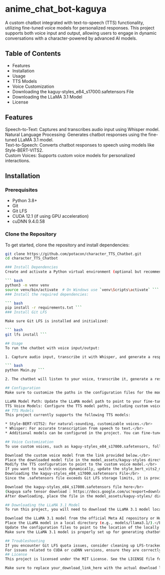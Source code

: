 # anime_chat_bot-kaguya

A custom chatbot integrated with text-to-speech (TTS) functionality, utilizing fine-tuned voice models for personalized responses. This project supports both voice input and output, allowing users to engage in dynamic conversations with a character-powered by advanced AI models.

## Table of Contents
* Features </br>
* Installation </br>
* Usage </br>
* TTS Models </br>
* Voice Customization </br>
* Downloading the kaguy-styles_e84_s17000.safetensors File </br>
* Downloading the LLaMA 3.1 Model </br>
* License
## Features
Speech-to-Text: Captures and transcribes audio input using Whisper model. </br> 
Natural Language Processing: Generates chatbot responses using the fine-tuned LLaMA 3.1 model.</br> 
Text-to-Speech: Converts chatbot responses to speech using models like Style-BERT-VITS2.</br>
Custom Voices: Supports custom voice models for personalized interactions.</br>
## Installation
### Prerequisites
* Python 3.8+</br>
* Git</br>
* Git LFS</br>
* CUDA 12.1 (if using GPU acceleration)</br>
* cuDNN 9.4.0.58</br>
### Clone the Repository
To get started, clone the repository and install dependencies:

``` bash
git clone https://github.com/potacon/character_TTS_Chatbot.git
cd character_TTS_Chatbot 

### Install Dependencies
Create and activate a Python virtual environment (optional but recommended):

``` bash
python3 -m venv venv
source venv/bin/activate  # On Windows use `venv\Scripts\activate` ```
### Install the required dependencies:

``` bash
pip install -r requirements.txt ```
### Install Git LFS

Make sure Git LFS is installed and initialized:

``` bash
git lfs install ```

## Usage
To run the chatbot with voice input/output:

1. Capture audio input, transcribe it with Whisper, and generate a response:

``` bash
python Main.py ```

2. The chatbot will listen to your voice, transcribe it, generate a response using LLaMA 3.1, and then convert the text back to speech using the selected TTS model.

## Configuration
Make sure to customize the paths in the configuration files for the models you want to use:

LLaMA Model Path: Update the LLaMA model path to point to your fine-tuned model.
TTS Voice Models: Configure the TTS model paths, including custom voices such as kaguy-styles_e84_s17000.safetensors.
## TTS Models
This project currently supports the following TTS models:

* Style-BERT-VITS2: For natural-sounding, customizable voices.</br>
* Whisper: For accurate transcription from speech to text.</br>
* Additional models can be configured in the project. You can fine-tune your own voices or use pre-trained ones.</br>

## Voice Customization
To use custom voices, such as kaguy-styles_e84_s17000.safetensors, follow these steps:</br>

Download the custom voice model from the link provided below.</br>
Place the downloaded model file in the model_assets/kaguy-styles directory.</br>
Modify the TTS configuration to point to the custom voice model.</br>
If you want to switch voices dynamically, update the style_bert_vits2_model.py and Main.py to support multiple voice configurations.</br>
Downloading the kaguy-styles_e84_s17000.safetensors File</br>
Since the .safetensors file exceeds Git LFS storage limits, it is provided via a download link.</br>

Download the kaguy-styles_e84_s17000.safetensors file here</br>
(kaguya safe tensor download : https://docs.google.com/uc?export=download&id=1wnS0CEitjSv_SfX0LLZITVcplqebr6TC)</br>
After downloading, place the file in the model_assets/kaguy-styles/ directory, then ensure your configuration points to the correct path for this custom voice.

## Downloading the LLaMA 3.1 Model
To run this project, you will need to download the LLaMA 3.1 model locally, as it is not included in this repository.</br>

Download the LLaMA 3.1 model from the official Meta AI repository or Hugging Face (depending on availability).</br>
Place the LLaMA model in a local directory (e.g., models/llama3.1/).</br>
Update the configuration files to point to the location of the locally downloaded LLaMA model.</br>
Make sure the LLaMA 3.1 model is properly set up for generating chatbot responses within the project.</br>

## Troubleshooting
If you encounter Git LFS quota issues, consider cleaning up LFS-tracked files or purchasing additional data packs.</br>
For issues related to CUDA or cuDNN versions, ensure they are correctly installed and configured as per the project requirements.</br>
## License
This project is licensed under the MIT License. See the LICENSE file for more details.</br>

Make sure to replace your_download_link_here with the actual download link for the safetensors file and ensure the LLaMA model is correctly configured locally. Let me know if you need any further changes!
